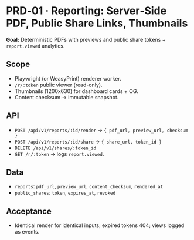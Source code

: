 # PRD‑01 · Reporting: Server‑Side PDF, Public Share Links, Thumbnails

**Goal:** Deterministic PDFs with previews and public share tokens + `report.viewed` analytics.

## Scope
- Playwright (or WeasyPrint) renderer worker.
- `/r/:token` public viewer (read-only).
- Thumbnails (1200x630) for dashboard cards + OG.
- Content checksum → immutable snapshot.

## API
- `POST /api/v1/reports/:id/render` -> `{ pdf_url, preview_url, checksum }`
- `POST /api/v1/reports/:id/share` -> `{ share_url, token_id }`
- `DELETE /api/v1/shares/:token_id`
- `GET /r/:token` -> logs `report.viewed`.

## Data
- `reports`: `pdf_url`, `preview_url`, `content_checksum`, `rendered_at`
- `public_shares`: `token`, `expires_at`, `revoked`

## Acceptance
- Identical render for identical inputs; expired tokens 404; views logged as events.
